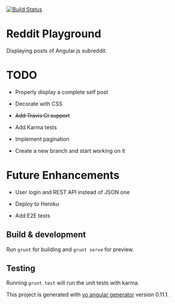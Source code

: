 [![Build Status](https://travis-ci.org/ahsanbagwan/angularClient.svg?branch=master)](https://travis-ci.org/ahsanbagwan/angularClient)

# Reddit Playground

Displaying posts of Angular.js subreddit.  

# TODO

* Properly display a complete self post

* Decorate with CSS

* ~~Add Travis CI support~~

* Add Karma tests

* Implement pagination

* Create a new branch and start working on it

# Future Enhancements

* User login and REST API instead of JSON one

* Deploy to Heroku

* Add E2E tests

##

## Build & development

Run `grunt` for building and `grunt serve` for preview.

## Testing

Running `grunt test` will run the unit tests with karma.

This project is generated with [yo angular generator](https://github.com/yeoman/generator-angular)
version 0.11.1.
